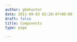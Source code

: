 ```yaml
---
author: gbmhunter
date: 2011-09-03 02:20:47+00:00
draft: false
title: Components
type: page

---
```

